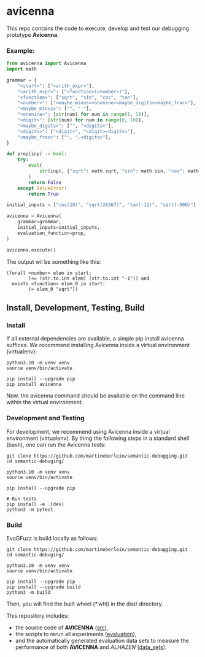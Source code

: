 # avicenna

This repo contains the code to execute, develop and test our debugging prototype **Avicenna**.

### Example:

```python
from avicenna import Avicenna
import math

grammar = {
    "<start>": ["<arith_expr>"],
    "<arith_expr>": ["<function>(<number>)"],
    "<function>": ["sqrt", "sin", "cos", "tan"],
    "<number>": ["<maybe_minus><onenine><maybe_digits><maybe_frac>"],
    "<maybe_minus>": ["", "-"],
    "<onenine>": [str(num) for num in range(1, 10)],
    "<digit>": [str(num) for num in range(0, 10)],
    "<maybe_digits>": ["", "<digits>"],
    "<digits>": ["<digit>", "<digit><digits>"],
    "<maybe_frac>": ["", ".<digits>"],
}

def prop(inp) -> bool:
    try:
        eval(
            str(inp), {"sqrt": math.sqrt, "sin": math.sin, "cos": math.cos, "tan": math.tan}
        )   
        return False
    except ValueError:
        return True

initial_inputs = ["cos(10)", "sqrt(28367)", "tan(-12)", "sqrt(-900)"]

avicenna = Avicenna(
    grammar=grammar,
    initial_inputs=initial_inputs,
    evaluation_function=prop,
)

avicenna.execute()
```

The output wil be something like this:

```
(forall <number> elem in start:
        (<= (str.to.int elem) (str.to.int "-1")) and
  exists <function> elem_0 in start:
        (= elem_0 "sqrt"))
```

## Install, Development, Testing, Build

### Install
If all external dependencies are available, a simple pip install avicenna suffices.
We recommend installing Avicenna inside a virtual environment (virtualenv):

```
python3.10 -m venv venv
source venv/bin/activate

pip install --upgrade pip
pip install avicenna
```

Now, the avicenna command should be available on the command line within the virtual environment.

### Development and Testing

For development, we recommend using Avicenna inside a virtual environment (virtualenv).
By thing the following steps in a standard shell (bash), one can run the Avicenna tests:

```
git clone https://github.com/martineberlein/semantic-debugging.git
cd semantic-debuging/

python3.10 -m venv venv
source venv/bin/activate

pip install --upgrade pip

# Run tests
pip install -e .[dev]
python3 -m pytest
```

### Build

EvoGFuzz is build locally as follows:

```
git clone https://github.com/martineberlein/semantic-debugging.git
cd semantic-debuging/

python3.10 -m venv venv
source venv/bin/activate

pip install --upgrade pip
pip install --upgrade build
python3 -m build
```

Then, you will find the built wheel (*.whl) in the dist/ directory.

This repository includes: 
* the source code of **AVICENNA** ([src](./src)),
* the scripts to rerun all experiments ([evaluation](./evaluation)),
* and the automatically generated evaluation data sets to measure the performance of both **AVICENNA** and _ALHAZEN_ ([data_sets](resources/evaluation_data_sets)).